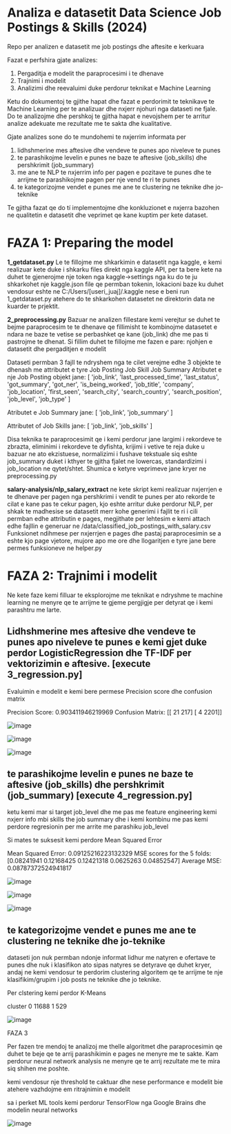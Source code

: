 # Analiza e datasetit Data Science Job Postings & Skills (2024)
Repo per analizen e datasetit me job postings dhe aftesite e kerkuara

Fazat e perfshira gjate analizes: 
1. Pergaditja e modelit the paraprocesimi i te dhenave
2. Trajnimi i modelit
3. Analizimi dhe reevaluimi duke perdorur teknikat e Machine Learning


Ketu do dokumentoj te gjithe hapat dhe fazat e perdorimit te teknikave te Machine Learning per te analizuar dhe nxjerr njohuri nga dataseti ne fjale. Do te analizojme dhe pershkoj te gjitha hapat e nevojshem per te arritur analize adekuate me rezultate me te sakta dhe kualitative.

Gjate analizes sone do te mundohemi te nxjerrim informata per 
1. lidhshmerine mes aftesive dhe vendeve te punes apo niveleve te punes
2. te parashikojme levelin e punes ne baze te aftesive (job_skills) dhe pershkrimit (job_summary)
3. me ane te NLP te nxjerrim info per pagen e pozitave te punes dhe te arrijme te parashikojme pagen per nje vend te ri te punes
4. te kategorizojme vendet e punes me ane te clustering ne teknike dhe jo-teknike

Te gjitha fazat qe do tí implementojme dhe konkluzionet e nxjerra bazohen ne qualitetin e datasetit dhe veprimet qe kane kuptim per kete dataset.

# FAZA 1: Preparing the model

**1_getdataset.py**
Le te fillojme me shkarkimin e datasetit nga kaggle, e kemi realizuar kete duke i shkarku files direkt nga kaggle API, per ta bere kete na duhet te gjenerojme nje token nga kaggle->settings nga ku do te ju shkarkohet nje kaggle.json file qe permban tokenin, lokacioni baze ku duhet vendosur eshte ne C:/Users/[useri_juaj]/.kaggle
nese e beni run 1_getdataset.py atehere do te shkarkohen datasetet ne direktorin data ne kuarder te prjektit. 

**2_preprocessing.py**
Bazuar ne analizen fillestare kemi verejtur se duhet te bejme paraprocesim te te dhenave qe fillimisht te kombinojme datasetet e ndara ne baze te vetise se perbashket qe kane (job_link) dhe me pas ti pastrojme te dhenat.
Si fillim duhet te fillojme me fazen e pare: njohjen e datasetit dhe pergaditjen e modelit 

Dataseti permban 3 fajll te ndryshem nga te cilet verejme edhe 3 objekte te dhenash me attributet e tyre
Job Posting
Job Skill
Job Summary
Atributet e nje Job Posting objekt jane: [ 'job_link', 'last_processed_time', 'last_status', 'got_summary', 'got_ner', 'is_being_worked', 'job_title', 'company', 'job_location', 'first_seen', 'search_city', 'search_country', 'search_position', 'job_level', 'job_type' ]

Atributet e Job Summary jane: [ 'job_link', 'job_summary' ]

Attributet of Job Skills jane: [ 'job_link', 'job_skills' ]

Disa teknika te paraprocesimit qe i kemi perdorur jane largimi i rekordeve te zbrazta, eliminimi i rekordeve te dyfishta, krijimi i vetive te reja duke u bazuar ne ato ekzistuese, normalizimi i fushave tekstuale siq eshte job_summary duket i kthyer te gjitha fjalet ne lowercas, standardizimi i job_location ne qytet/shtet. Shumica e ketyre veprimeve jane kryer ne preprocessing.py

**salary-analysis/nlp_salary_extract**
ne kete skript kemi realizuar nxjerrjen e te dhenave per pagen nga pershkrimi i vendit te punes per ato rekorde te cilat e kane pas te cekur pagen, kjo eshte arritur duke perdorur NLP, per shkak te madhesise se datasetit merr kohe generimi i fajlit te ri i cili permban edhe attributin e pages, megjithate per lehtesim e kemi attach edhe fajllin e generuar ne /data/classified_job_postings_with_salary.csv 
Funksionet ndihmese per nxjerrjen e pages dhe pastaj paraprocesimin se a eshte kjo page vjetore, mujore apo me ore dhe llogaritjen e tyre jane bere permes funksioneve ne helper.py

# FAZA 2: Trajnimi i modelit

Ne kete faze kemi filluar te eksplorojme me teknikat e ndryshme te machine learning ne menyre qe te arrijme te gjeme pergjigje per detyrat qe i kemi parashtru me larte.

## Lidhshmerine mes aftesive dhe vendeve te punes apo niveleve te punes e kemi gjet duke perdor LogisticRegression dhe TF-IDF per vektorizimin e aftesive. [execute 3_regression.py]

Evaluimin e modelit e kemi bere permese Precision score dhe confusion matrix 

Precision Score: 0.903411946219969
Confusion Matrix:
[[  21  217]
 [   4 2201]]

![image](https://github.com/krenareshalarrmoku/machinelearning/assets/165852868/123add1f-08b2-4f31-ab47-e975a9345d8e)

![image](https://github.com/krenareshalarrmoku/machinelearning/assets/165852868/cabe0ddc-70c8-446d-9d65-e04fd994ccb6)

![image](https://github.com/krenareshalarrmoku/machinelearning/assets/165852868/87878446-2a83-42f3-9697-501c4d5c5ae8)

## te parashikojme levelin e punes ne baze te aftesive (job_skills) dhe pershkrimit (job_summary) [execute 4_regression.py]
ketu kemi mar si target job_level dhe me pas me feature engineering kemi nxjerr info mbi skills the job summary dhe i kemi kombinu me pas kemi perdore regresionin per me arrite me parashiku job_level

Si mates te suksesit kemi perdore Mean Squared Error

Mean Squared Error: 0.09125216223132329
MSE scores for the 5 folds: [0.08241941 0.12168425 0.12421318 0.0625263  0.04852547]
Average MSE: 0.08787372524941817

![image](https://github.com/krenareshalarrmoku/machinelearning/assets/165852868/5228c1a4-dbaa-44d1-9c4a-ffc512a09a3b)

![image](https://github.com/krenareshalarrmoku/machinelearning/assets/165852868/1e7d2ece-8af6-4fc8-b2d1-99d6b8d2c526)

![image](https://github.com/krenareshalarrmoku/machinelearning/assets/165852868/3bdeb01c-c896-4e95-9979-c5ae65480de9)

## te kategorizojme vendet e punes me ane te clustering ne teknike dhe jo-teknike

dataseti jon nuk permban ndonje informat lidhur me natyren e ofertave te punes dhe nuk i klasifikon ato sipas natyres se detyrave qe duhet kryer, andaj ne kemi vendosur te perdorim clustering algoritem qe te arrijme te nje klasifikim/grupim i job posts ne teknike dhe jo teknike.

Per clstering kemi perdor K-Means

cluster
0    11688
1      529

![image](https://github.com/krenareshalarrmoku/machinelearning/assets/165852868/499aee67-3915-4274-8437-d237e7426486)

FAZA 3

Per fazen tre mendoj te analizoj me thelle algoritmet dhe paraprocesimin qe duhet te beje qe te arrij parashikimin e pages ne menyre me te sakte.
Kam perdorur neural network analysis ne menyre qe te arrij rezultate me te mira siq shihen me poshte. 

kemi vendosur nje threshold te caktuar dhe nese performance e modelit bie atehere vazhdojme em ritrajnimin e modelit 

sa i perket ML tools kemi perdorur TensorFlow nga Google Brains dhe modelin neural networks 

![image](https://github.com/krenareshalarrmoku/machinelearning/assets/165852868/3c2bf0b1-dae3-46a6-ab95-bb277ff41f2f)
 





